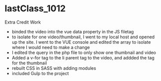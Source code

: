 # lastClass_1012
Extra Credit Work


- binded the video into the vue data property in the JS filetag
- to isolate for one video/thumbnail, I went to my local host and opened up the site. I went to the VUE console and edited the array to isolate where I would need to make a change
- I edited the query in the php file to only show one thumbnail and video
- Added a v-for tag to the li parent tag to the video, and addded the tag for the thumbnail
- rebuilt CSS in SASS with adding modules
- included Gulp to the project
